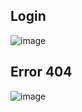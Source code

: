 ## Login
![image](https://github.com/Kushalobroy/Written-Examination-System-Using-Blockchain-IPFS-and-Machine-Learning/assets/92447922/814a8ade-57b3-4839-a7b3-3cca13d3451b)

## Error 404
![image](https://github.com/Kushalobroy/Written-Examination-System-Using-Blockchain-IPFS-and-Machine-Learning/assets/92447922/4dece7d5-51b6-435b-a16e-30292a070e2e)



